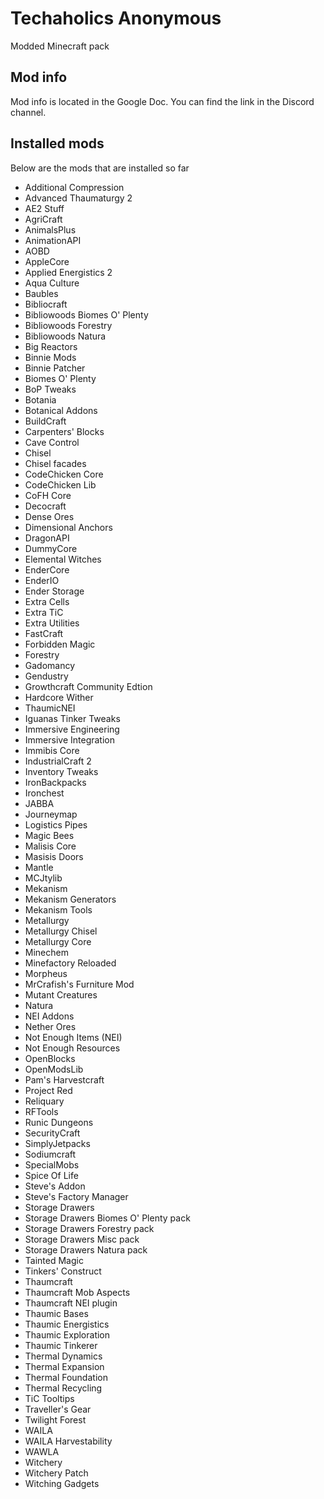 # Techaholics Anonymous
Modded Minecraft pack

Mod info
------
Mod info is located in the Google Doc. You can find the link in the Discord channel.

Installed mods
--------------
Below are the mods that are installed so far

- Additional Compression
- Advanced Thaumaturgy 2
- AE2 Stuff
- AgriCraft
- AnimalsPlus
- AnimationAPI
- AOBD
- AppleCore
- Applied Energistics 2
- Aqua Culture
- Baubles
- Bibliocraft
- Bibliowoods Biomes O' Plenty
- Bibliowoods Forestry
- Bibliowoods Natura
- Big Reactors
- Binnie Mods
- Binnie Patcher
- Biomes O' Plenty
- BoP Tweaks
- Botania
- Botanical Addons
- BuildCraft
- Carpenters' Blocks
- Cave Control
- Chisel
- Chisel facades
- CodeChicken Core
- CodeChicken Lib
- CoFH Core
- Decocraft
- Dense Ores
- Dimensional Anchors
- DragonAPI
- DummyCore
- Elemental Witches
- EnderCore
- EnderIO
- Ender Storage
- Extra Cells
- Extra TiC
- Extra Utilities
- FastCraft
- Forbidden Magic
- Forestry
- Gadomancy
- Gendustry
- Growthcraft Community Edtion
- Hardcore Wither
- ThaumicNEI
- Iguanas Tinker Tweaks
- Immersive Engineering
- Immersive Integration
- Immibis Core
- IndustrialCraft 2
- Inventory Tweaks
- IronBackpacks
- Ironchest
- JABBA
- Journeymap
- Logistics Pipes
- Magic Bees
- Malisis Core
- Masisis Doors
- Mantle
- MCJtylib
- Mekanism
- Mekanism Generators
- Mekanism Tools
- Metallurgy
- Metallurgy Chisel
- Metallurgy Core
- Minechem
- Minefactory Reloaded
- Morpheus
- MrCrafish's Furniture Mod
- Mutant Creatures
- Natura
- NEI Addons
- Nether Ores
- Not Enough Items (NEI)
- Not Enough Resources
- OpenBlocks
- OpenModsLib
- Pam's Harvestcraft
- Project Red
- Reliquary
- RFTools
- Runic Dungeons
- SecurityCraft
- SimplyJetpacks
- Sodiumcraft
- SpecialMobs
- Spice Of Life
- Steve's Addon
- Steve's Factory Manager
- Storage Drawers
- Storage Drawers Biomes O' Plenty pack
- Storage Drawers Forestry pack
- Storage Drawers Misc pack
- Storage Drawers Natura pack
- Tainted Magic
- Tinkers' Construct
- Thaumcraft
- Thaumcraft Mob Aspects
- Thaumcraft NEI plugin
- Thaumic Bases
- Thaumic Energistics
- Thaumic Exploration
- Thaumic Tinkerer
- Thermal Dynamics
- Thermal Expansion
- Thermal Foundation
- Thermal Recycling
- TiC Tooltips
- Traveller's Gear
- Twilight Forest
- WAILA
- WAILA Harvestability
- WAWLA
- Witchery
- Witchery Patch
- Witching Gadgets
